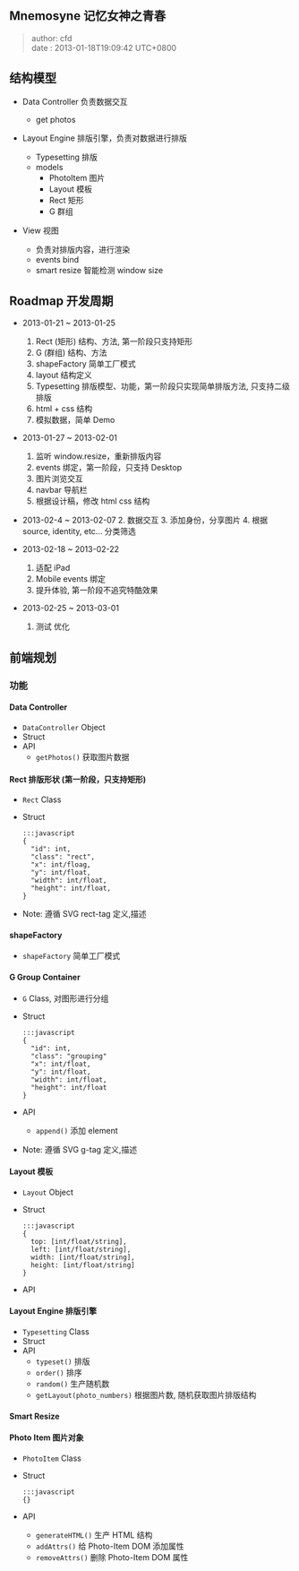 Mnemosyne 记忆女神之青春
------------------------
> author: cfd   
> date  : 2013-01-18T19:09:42 UTC+0800

## 结构模型
  - Data Controller 负责数据交互
    * get photos

  - Layout Engine 排版引擎，负责对数据进行排版
    * Typesetting 排版
    - models
        * PhotoItem 图片
        * Layout 模板
        * Rect 矩形
        * G 群组

  - View 视图
    * 负责对排版内容，进行渲染
    * events bind
    * smart resize 智能检测 window size

## Roadmap 开发周期
  * 2013-01-21 ~ 2013-01-25
    1. Rect (矩形) 结构、方法, 第一阶段只支持矩形
    2. G (群组) 结构、方法
    3. shapeFactory 简单工厂模式
    4. layout 结构定义
    5. Typesetting 排版模型、功能，第一阶段只实现简单排版方法, 只支持二级排版
    6. html + css 结构
    7. 模拟数据，简单 Demo

  * 2013-01-27 ~ 2013-02-01
    1. 监听 window.resize，重新排版内容
    2. events 绑定，第一阶段，只支持 Desktop
    3. 图片浏览交互
    4. navbar 导航栏
    5. 根据设计稿，修改 html css 结构

  * 2013-02-4 ~ 2013-02-07
    2. 数据交互
    3. 添加身份，分享图片
    4. 根据 source, identity, etc... 分类筛选

  * 2013-02-18 ~ 2013-02-22
    1. 适配 iPad
    2. Mobile events 绑定
    3. 提升体验, 第一阶段不追究特酷效果

  * 2013-02-25 ~ 2013-03-01
    1. 测试 优化


## 前端规划

### 功能

#### Data Controller
  * `DataController` Object
  * Struct
  * API
    - `getPhotos()` 获取图片数据

#### Rect 排版形状 (第一阶段，只支持矩形)
  * `Rect` Class
  * Struct

        :::javascript
        {
          "id": int,
          "class": "rect",
          "x": int/floag,
          "y": int/float,
          "width": int/float,
          "height": int/float,
        }

  * Note: 遵循 SVG rect-tag 定义,描述

#### shapeFactory
  * `shapeFactory` 简单工厂模式

#### G Group Container
  * `G` Class, 对图形进行分组
  * Struct

        :::javascript
        {
          "id": int,
          "class": "grouping"
          "x": int/float,
          "y": int/float,
          "width": int/float,
          "height": int/float
        }

  * API
    - `append()` 添加 element
  * Note: 遵循 SVG g-tag 定义,描述

#### Layout 模板
  * `Layout` Object
  * Struct

        :::javascript
        {
          top: [int/float/string],
          left: [int/float/string],
          width: [int/float/string],
          height: [int/float/string]
        }

  * API

#### Layout Engine 排版引擎
  * `Typesetting` Class
  * Struct
  * API
    - `typeset()` 排版
    - `order()` 排序
    - `random()` 生产随机数
    - `getLayout(photo_numbers)` 根据图片数, 随机获取图片排版结构

#### Smart Resize

#### Photo Item 图片对象
  * `PhotoItem` Class
  * Struct

        :::javascript
        {}

  * API
    - `generateHTML()` 生产 HTML 结构
    - `addAttrs()` 给 Photo-Item DOM 添加属性
    - `removeAttrs()` 删除 Photo-Item DOM 属性
